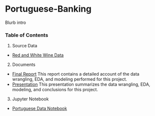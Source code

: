 

# Portuguese-Banking

Blurb intro
### Table of Contents

1. Source Data
  * [Red and White Wine Data]()
      
2. Documents
  * [Final Report]()
  This report contains a detailed account of the data wrangling, EDA, and modeling performed for this project.
  * [Presentation]()
  This presentation summarizes the data wrangling, EDA, modeling, and conclusions for this project.
  
3. Jupyter Notebook
  * [Portuguese Data Notebook]()
